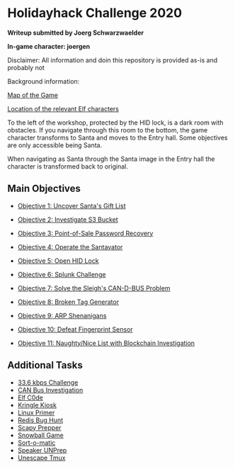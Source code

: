 # Holidayhack Challenge 2020
**Writeup submitted by Joerg Schwarzwaelder**

**In-game character: joergen**

Disclaimer: All information and doin this repository is provided as-is and probably not

Background information:

[Map of the Game](https://github.com/joergschwarzwaelder/hhc2020/blob/master/Map.md)

[Location of the relevant Elf characters](https://github.com/joergschwarzwaelder/hhc2020/blob/master/Elf%20Directory.md)


To the left of the workshop, protected by the HID lock, is a dark room with  obstacles. If you navigate through this room to the bottom, the game character transforms to Santa and moves to the Entry hall. Some objectives are only accessible being Santa.

When navigating as Santa through the Santa image in the Entry hall the character is transformed back to original.


## Main Objectives

 - [Objective
   1: Uncover Santa's Gift List](https://github.com/joergschwarzwaelder/hhc2020/tree/master/Objective-1)
   
-   [Objective
   2: Investigate S3 Bucket](https://github.com/joergschwarzwaelder/hhc2020/tree/master/Objective-2)
 -  [Objective
   3: Point-of-Sale Password Recovery](https://github.com/joergschwarzwaelder/hhc2020/tree/master/Objective-3)
  - [Objective
   4: Operate the Santavator](https://github.com/joergschwarzwaelder/hhc2020/tree/master/Objective-4)
  - [Objective
   5: Open HID Lock](https://github.com/joergschwarzwaelder/hhc2020/tree/master/Objective-5)
  - [Objective
   6: Splunk Challenge](https://github.com/joergschwarzwaelder/hhc2020/tree/master/Objective-6)
  - [Objective
   7: Solve the Sleigh's CAN-D-BUS Problem](https://github.com/joergschwarzwaelder/hhc2020/tree/master/Objective-7)
  - [Objective
   8: Broken Tag Generator](https://github.com/joergschwarzwaelder/hhc2020/tree/master/Objective-8)
  - [Objective
   9: ARP Shenanigans](https://github.com/joergschwarzwaelder/hhc2020/tree/master/Objective-9)
  - [Objective
   10: Defeat Fingerprint Sensor](https://github.com/joergschwarzwaelder/hhc2020/tree/master/Objective-10)
  - [Objective
   11: Naughty/Nice List with Blockchain Investigation](https://github.com/joergschwarzwaelder/hhc2020/tree/master/Objective-11)

## Additional Tasks

 - [33.6 kbps
   Challenge](https://github.com/joergschwarzwaelder/hhc2020/blob/master/Additional/33.6%20kbps%20challenge.md)
  - [CAN Bus
   Investigation](https://github.com/joergschwarzwaelder/hhc2020/blob/master/Additional/CAN%20Bus%20Investigation.md)
  - [Elf
   C0de](https://github.com/joergschwarzwaelder/hhc2020/blob/master/Additional/Elf%20C0de.md)
  - [Kringle
   Kiosk](https://github.com/joergschwarzwaelder/hhc2020/blob/master/Additional/Kringle%20Kiosk.md)
  - [Linux
   Primer](https://github.com/joergschwarzwaelder/hhc2020/blob/master/Additional/Linux%20Primer.md)
  - [Redis Bug
   Hunt](https://github.com/joergschwarzwaelder/hhc2020/blob/master/Additional/Redis%20Bug%20Hunt.md)
  - [Scapy
   Prepper](https://github.com/joergschwarzwaelder/hhc2020/blob/master/Additional/Scapy%20Prepper.md)
  - [Snowball
   Game](https://github.com/joergschwarzwaelder/hhc2020/blob/master/Additional/Snowball%20Game.md)
  - [Sort-o-matic](https://github.com/joergschwarzwaelder/hhc2020/blob/master/Additional/Sort-o-matic.md)
  - [Speaker
   UNPrep](https://github.com/joergschwarzwaelder/hhc2020/blob/master/Additional/Speaker%20UNPrep.md)
  - [Unescape
   Tmux](https://github.com/joergschwarzwaelder/hhc2020/blob/master/Additional/Unescape%20Tmux.md)

<!--stackedit_data:
eyJoaXN0b3J5IjpbNTY3NTI4MjM4LDQ0NjIwOTA4MiwtNTg1Mj
Q4NSwxNDI5NDg1Mzc1XX0=
-->